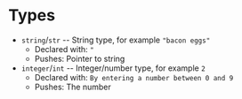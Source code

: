 # Types

- `string`/`str` -- String type, for example `"bacon eggs"`
  - Declared with: `"`
  - Pushes: Pointer to string
- `integer`/`int` -- Integer/number type, for example `2`
  - Declared with: `By entering a number between 0 and 9`
  - Pushes: The number
